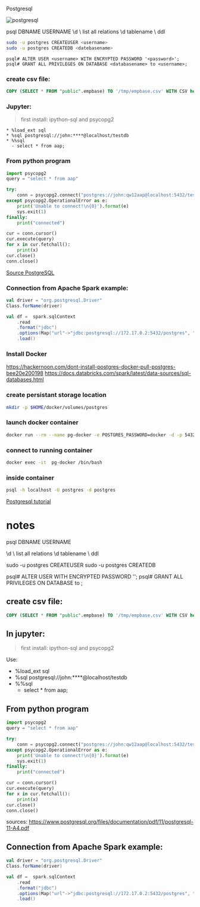 Postgresql

![postgresql](https://d1q6f0aelx0por.cloudfront.net/product-logos/a28dcd12-094d-4248-bfcc-f6fb954c7ab8-postgres.png?)


psql DBNAME USERNAME
\d              \\ list all relations
\d tablename    \\ ddl

```bash
sudo -u postgres CREATEUSER <username>
sudo -u postgres CREATEDB <datebasename>
```

```psql
psql# ALTER USER <username> WITH ENCRYPTED PASSWORD '<password>';
psql# GRANT ALL PRIVILEGES ON DATABASE <databasename> to <username>;
```

### create csv file:
```sql
COPY (SELECT * FROM "public".empbase) TO '/tmp/empbase.csv' WITH CSV header;
```

### Jupyter:
> first install:
> ipython-sql and psycopg2

```jupyter
* %load_ext sql
* %sql postgresql://john:****@localhost/testdb
* %%sql
  - select * from aap;
```

### From python program
```python
import psycopg2
query = "select * from aap"

try:
    conn = psycopg2.connect("postgres://john:qw12aap@localhost:5432/testdb")
except psycopg2.OperationalError as e:
    print('Unable to connect!\n{0}').format(e)
    sys.exit(1)
finally:
    print("connected")

cur = conn.cursor()
cur.execute(query)
for x in cur.fetchall():
    print(x)
cur.close()
conn.close()
```

[Source PostgreSQL](https://www.postgresql.org/files/documentation/pdf/11/postgresql-11-A4.pdf)

### Connection from Apache Spark example:
```scala
val driver = "org.postgresql.Driver"
Class.forName(driver)

val df =  spark.sqlContext
    .read
    .format("jdbc")
    .options(Map("url"->"jdbc:postgresql://172.17.0.2:5432/postgres", "user"->"postgres","password"->"qw12aap","driver"->driver,"dbtable"->"company"))
    .load()
```

### Install Docker
<https://hackernoon.com/dont-install-postgres-docker-pull-postgres-bee20e200198>
<https://docs.databricks.com/spark/latest/data-sources/sql-databases.html>

### create persistant storage location
```bash
mkdir -p $HOME/docker/volumes/postgres
```

### launch docker container
```bash
docker run --rm --name pg-docker -e POSTGRES_PASSWORD=docker -d -p 5432:5432 -v $HOME/docker/volumes/postgres:/var/lib/postgresql/data  postgres
```

### connect to running container
```bash
docker exec -it  pg-docker /bin/bash
```

### inside container
```bash
psql -h localhost -U postgres -d postgres
```

[Postgresql tutorial](https://www.tutorialspoint.com/postgresql)

# notes

psql DBNAME USERNAME

\d              \\ list all relations
\d tablename    \\ ddl




sudo -u postgres CREATEUSER <username>
sudo -u postgres CREATEDB <datebasename>

psql# ALTER USER <username> WITH ENCRYPTED PASSWORD '<password>';
psql# GRANT ALL PRIVILEGES ON DATABASE <databasename> to <username>;


## create csv file:
```sql
COPY (SELECT * FROM "public".empbase) TO '/tmp/empbase.csv' WITH CSV header;
```

## In jupyter:
> first install:
> ipython-sql and psycopg2

Use:
* %load_ext sql
* %sql postgresql://john:****@localhost/testdb
* %%sql
  - select * from aap;


## From python program
```python
import psycopg2
query = "select * from aap"

try:
    conn = psycopg2.connect("postgres://john:qw12aap@localhost:5432/testdb")
except psycopg2.OperationalError as e:
    print('Unable to connect!\n{0}').format(e)
    sys.exit(1)
finally:
    print("connected")

cur = conn.cursor()
cur.execute(query)
for x in cur.fetchall():
    print(x)
cur.close()
conn.close()
```



sources:
https://www.postgresql.org/files/documentation/pdf/11/postgresql-11-A4.pdf


## Connection from Apache Spark example:
```scala
val driver = "org.postgresql.Driver"
Class.forName(driver)

val df =  spark.sqlContext
    .read
    .format("jdbc")
    .options(Map("url"->"jdbc:postgresql://172.17.0.2:5432/postgres", "user"->"postgres","password"->"qw12aap","driver"->driver,"dbtable"->"company"))
    .load()
```



